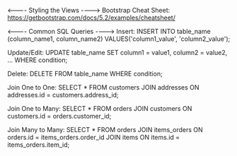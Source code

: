 <---- Styling the Views ---->
Bootstrap Cheat Sheet:  https://getbootstrap.com/docs/5.2/examples/cheatsheet/

<---- Common SQL Queries ---->
Insert:
    INSERT INTO table_name (column_name1, column_name2) 
    VALUES('column1_value', 'column2_value');

Update/Edit:
    UPDATE table_name
    SET column1 = value1, column2 = value2, ...
    WHERE condition;

Delete:
    DELETE FROM table_name WHERE condition;

Join One to One:
    SELECT * FROM customers 
    JOIN addresses ON addresses.id = customers.address_id;

Join One to Many:
    SELECT * FROM orders 
    JOIN customers ON customers.id = orders.customer_id;

Join Many to Many:
    SELECT * FROM orders 
    JOIN items_orders ON orders.id = items_orders.order_id 
    JOIN items ON items.id = items_orders.item_id;